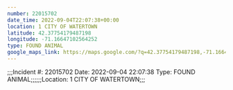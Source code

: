 ```yaml
---
number: 22015702
date_time: 2022-09-04T22:07:38+00:00
location: 1 CITY OF WATERTOWN
latitude: 42.37754179487198
longitude: -71.16647102564252
type: FOUND ANIMAL
google_maps_link: https://maps.google.com/?q=42.37754179487198,-71.16647102564252
---
```


;;;Incident #: 22015702  Date: 2022-09-04 22:07:38   Type: FOUND ANIMAL;;;;;;Location: 1 CITY OF WATERTOWN;;;
